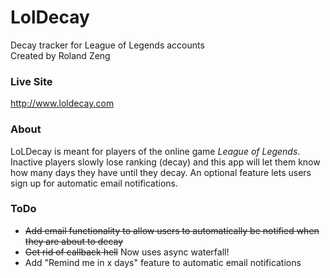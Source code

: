 # LolDecay
Decay tracker for League of Legends accounts  
Created by Roland Zeng

### Live Site
http://www.loldecay.com

### About

LoLDecay is meant for players of the online game _League of Legends_. Inactive players slowly lose ranking (decay) and this app will let them know how many days they have until they decay. An optional feature lets users sign up for automatic email notifications.  

### ToDo
* ~~Add email functionality to allow users to automatically be notified when they are about to decay~~
* ~~Get rid of callback hell~~ Now uses async waterfall!
* Add "Remind me in x days" feature to automatic email notifications

